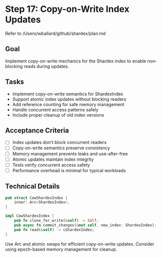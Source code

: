 # Step 17: Copy-on-Write Index Updates

Refer to /Users/wballard/github/shardex/plan.md

## Goal
Implement copy-on-write mechanics for the Shardex index to enable non-blocking reads during updates.

## Tasks
- Implement copy-on-write semantics for ShardexIndex
- Support atomic index updates without blocking readers
- Add reference counting for safe memory management
- Handle concurrent access patterns safely
- Include proper cleanup of old index versions

## Acceptance Criteria
- [ ] Index updates don't block concurrent readers
- [ ] Copy-on-write semantics preserve consistency
- [ ] Memory management prevents leaks and use-after-free
- [ ] Atomic updates maintain index integrity
- [ ] Tests verify concurrent access safety
- [ ] Performance overhead is minimal for typical workloads

## Technical Details
```rust
pub struct CowShardexIndex {
    inner: Arc<ShardexIndex>,
}

impl CowShardexIndex {
    pub fn clone_for_write(&self) -> Self;
    pub async fn commit_changes(&mut self, new_index: ShardexIndex);
    pub fn read(&self) -> &ShardexIndex;
}
```

Use Arc and atomic swaps for efficient copy-on-write updates. Consider using epoch-based memory management for cleanup.